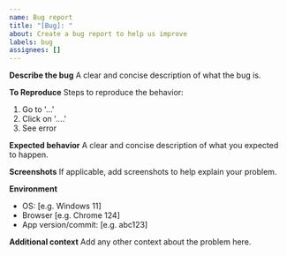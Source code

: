 ```yaml
---
name: Bug report
title: "[Bug]: "
about: Create a bug report to help us improve
labels: bug
assignees: []
---
```


**Describe the bug**
A clear and concise description of what the bug is.

**To Reproduce**
Steps to reproduce the behavior:
1. Go to '...'
2. Click on '....'
3. See error

**Expected behavior**
A clear and concise description of what you expected to happen.

**Screenshots**
If applicable, add screenshots to help explain your problem.

**Environment**
- OS: [e.g. Windows 11]
- Browser [e.g. Chrome 124]
- App version/commit: [e.g. abc123]

**Additional context**
Add any other context about the problem here.
